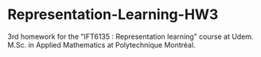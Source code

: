 # Representation-Learning-HW3
3rd homework for the "IFT6135 : Representation learning" course at Udem. M.Sc. in Applied Mathematics at Polytechnique Montréal. 
